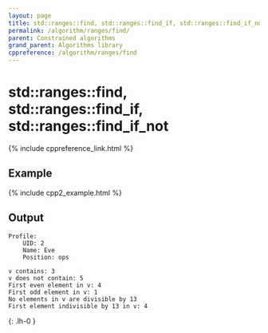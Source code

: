 ```yaml
---
layout: page
title: std::ranges::find, std::ranges::find_if, std::ranges::find_if_not
permalink: /algorithm/ranges/find/
parent: Constrained algorithms
grand_parent: Algorithms library
cppreference: /algorithm/ranges/find
---
```

# std::ranges::find, std::ranges::find_if, std::ranges::find_if_not

{% include cppreference_link.html %}

## Example

{% include cpp2_example.html %}

## Output

```
Profile:
    UID: 2
    Name: Eve
    Position: ops

v contains: 3
v does not contain: 5
First even element in v: 4
First odd element in v: 1
No elements in v are divisible by 13
First element indivisible by 13 in v: 4
```
{: .lh-0 }